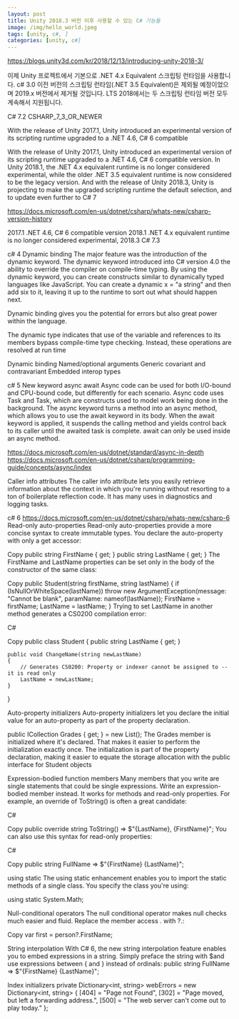 ```yaml
---
layout: post
title: Unity 2018.3 버전 이후 사용할 수 있는 C# 기능들
image: /img/hello_world.jpeg
tags: [unity, c#, ]
categories: [unity, c#]
---
```


https://blogs.unity3d.com/kr/2018/12/13/introducing-unity-2018-3/

이제 Unity 프로젝트에서 기본으로 .NET 4.x Equivalent 스크립팅 런타임을 사용합니다.
c# 3.0
이전 버전의 스크립팅 런타임(.NET 3.5 Equivalent)은 제외될 예정이었으며 2019.x 버전에서 제거될 것입니다. LTS 2018에서는 두 스크립팅 런타임 버전 모두 계속해서 지원됩니다.

C# 7.2
CSHARP_7_3_OR_NEWER

With the release of Unity 2017.1, Unity introduced an experimental version of its scripting runtime upgraded to a .NET 4.6, C# 6 compatible


With the release of Unity 2017.1, Unity introduced an experimental version of its scripting runtime upgraded to a .NET 4.6, C# 6 compatible version. In Unity 2018.1, the .NET 4.x equivalent runtime is no longer considered experimental, while the older .NET 3.5 equivalent runtime is now considered to be the legacy version. And with the release of Unity 2018.3, Unity is projecting to make the upgraded scripting runtime the default selection, and to update even further to C# 7


https://docs.microsoft.com/en-us/dotnet/csharp/whats-new/csharp-version-history

2017.1 .NET 4.6, C# 6 compatible version
2018.1 .NET 4.x equivalent runtime is no longer considered experimental,
2018.3  C# 7.3


c# 4
Dynamic binding
The major feature was the introduction of the dynamic keyword. The dynamic keyword introduced into C# version 4.0 the ability to override the compiler on compile-time typing. By using the dynamic keyword, you can create constructs similar to dynamically typed languages like JavaScript. You can create a dynamic x = "a string" and then add six to it, leaving it up to the runtime to sort out what should happen next.

Dynamic binding gives you the potential for errors but also great power within the language.

The dynamic type indicates that use of the variable and references to its members bypass compile-time type checking. Instead, these operations are resolved at run time

Dynamic binding
Named/optional arguments
Generic covariant and contravariant
Embedded interop types


c# 5
New keyword async await
Async code can be used for both I/O-bound and CPU-bound code, but differently for each scenario.
Async code uses Task<T> and Task, which are constructs used to model work being done in the background.
The async keyword turns a method into an async method, which allows you to use the await keyword in its body.
When the await keyword is applied, it suspends the calling method and yields control back to its caller until the awaited task is complete.
await can only be used inside an async method.

https://docs.microsoft.com/en-us/dotnet/standard/async-in-depth
https://docs.microsoft.com/en-us/dotnet/csharp/programming-guide/concepts/async/index

Caller info attributes
The caller info attribute lets you easily retrieve information about the context in which you're running without resorting to a ton of boilerplate reflection code. It has many uses in diagnostics and logging tasks.

c# 6
https://docs.microsoft.com/en-us/dotnet/csharp/whats-new/csharp-6
Read-only auto-properties
Read-only auto-properties provide a more concise syntax to create immutable types. You declare the auto-property with only a get accessor:

Copy
public string FirstName { get; }
public string LastName { get;  }
The FirstName and LastName properties can be set only in the body of the constructor of the same class:

Copy
public Student(string firstName, string lastName)
{
    if (IsNullOrWhiteSpace(lastName))
        throw new ArgumentException(message: "Cannot be blank", paramName: nameof(lastName));
    FirstName = firstName;
    LastName = lastName;
}
Trying to set LastName in another method generates a CS0200 compilation error:

C#

Copy
public class Student
{
    public string LastName { get;  }

    public void ChangeName(string newLastName)
    {
        // Generates CS0200: Property or indexer cannot be assigned to -- it is read only
        LastName = newLastName;
    }
}

Auto-property initializers
Auto-property initializers let you declare the initial value for an auto-property as part of the property declaration.

public ICollection<double> Grades { get; } = new List<double>();
The Grades member is initialized where it's declared. That makes it easier to perform the initialization exactly once. The initialization is part of the property declaration, making it easier to equate the storage allocation with the public interface for Student objects


Expression-bodied function members
Many members that you write are single statements that could be single expressions. Write an expression-bodied member instead. It works for methods and read-only properties. For example, an override of ToString() is often a great candidate:

C#

Copy
public override string ToString() => $"{LastName}, {FirstName}";
You can also use this syntax for read-only properties:

C#

Copy
public string FullName => $"{FirstName} {LastName}";

using static
The using static enhancement enables you to import the static methods of a single class. You specify the class you're using:

using static System.Math;

Null-conditional operators
The null conditional operator makes null checks much easier and fluid. Replace the member access . with ?.:

Copy
var first = person?.FirstName;

String interpolation
With C# 6, the new string interpolation feature enables you to embed expressions in a string. Simply preface the string with $and use expressions between { and } instead of ordinals:
public string FullName => $"{FirstName} {LastName}";

Index initializers
private Dictionary<int, string> webErrors = new Dictionary<int, string>
{
    [404] = "Page not Found",
    [302] = "Page moved, but left a forwarding address.",
    [500] = "The web server can't come out to play today."
};
